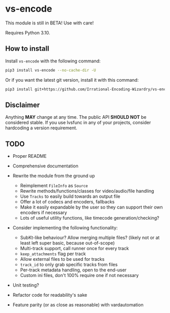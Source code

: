 # vs-encode

This module is still in BETA! Use with care!

Requires Python 3.10.

## How to install

Install `vs-encode` with the following command:

```sh
pip3 install vs-encode --no-cache-dir -U
```

Or if you want the latest git version, install it with this command:

```sh
pip3 install git+https://github.com/Irrational-Encoding-Wizardry/vs-encode.git --no-cache-dir -U
```

## Disclaimer

Anything **MAY** change at any time.
The public API **SHOULD NOT** be considered stable.
If you use lvsfunc in any of your projects,
consider hardcoding a version requirement.

## TODO

* Proper README
* Comprehensive documentation
* Rewrite the module from the ground up

  * Reimplement `FileInfo` as `Source`
  * Rewrite methods/functions/classes for video/audio/file handling
  * Use `Tracks` to easily build towards an output file
  * Offer a lot of codecs and encoders, fallbacks
  * Make it easily expandable by the user so they can support their own encoders if necessary
  * Lots of useful utility functions, like timecode generation/checking?

* Consider implementing the following functionality:

  * SubKt-like behaviour? Allow merging multiple files? (likely not or at least left super basic, because out-of-scope)
  * Multi-track support, call runner once for every track
  * `keep_attachments` flag per track
  * Allow external files to be used for tracks
  * `track_id` to only grab specific tracks from files
  * Per-track metadata handling, open to the end-user
  * Custom ini files, don't 100% require one if not necessary

* Unit testing?
* Refactor code for readability's sake
* Feature parity (or as close as reasonable) with vardautomation

